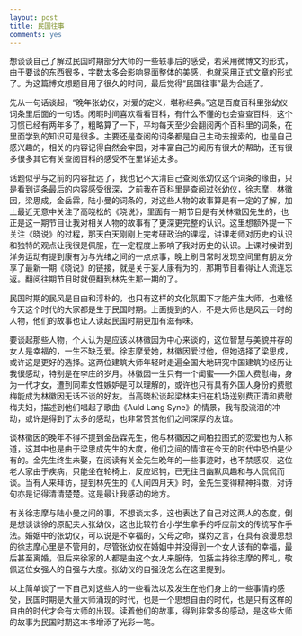 ```yaml
---
layout: post
title: 民国往事
comments: yes
---
```


想谈谈自己了解过民国时期部分大师的一些轶事后的感受，若采用微博文的形式，由于要谈的东西很多，字数太多会影响界面整体的美感，也就采用正式文章的形式了。为这篇博文想题目用了很久的时间，最后觉得“民国往事”最为合适了。

先从一句话谈起，“晚年张幼仪，对爱的定义，堪称经典。”这是百度百科里张幼仪词条里后面的一句话。闲暇时间喜欢看看百科，有什么不懂的也会查查百科，这个习惯已经有两年多了，粗略算了一下，平均每天至少会翻阅两个百科里的词条，在里面学到的知识可是很多。主要还是查阅的词条都是自己主动去<!--more-->搜索的，也是自己感兴趣的，相关的内容记得自然会牢固，对丰富自己的阅历有很大的帮助，还有很多很多其它有关查阅百科的感受不在里详述太多。

话题似乎与之前的内容扯远了，我也记不大清自己查阅张幼仪这个词条的缘由，只是看到词条最后的内容感受很深，之前我在百科里是查阅过张幼仪，徐志摩，林徽因，梁思成，金岳霖，陆小曼的词条的，对这些人物的故事算是有一定的了解，加上最近无意中关注了高晓松的《晓说》，里面有一期节目是有关林徽因先生的，也正是这一期节目让我对相关人物的故事有了更深更完整的认识。这里想额外提一下关注《晓说》的过程，那天白天刚刚上完考研政治的课程，讲课老师对历史的认识和独特的观点让我很是佩服，在一定程度上影响了我对历史的认识。上课时候讲到洋务运动有提到康有为与光绪之间的一点点事，晚上刷日常时发现空间里有朋友分享了最新一期《晓说》的链接，就是关于妄人康有为的，那期节目看得让人流连忘返。翻阅往期节目时就便翻到林先生那一期的了。

民国时期的民风是自由和淳朴的，也只有这样的文化氛围下才能产生大师，也难怪今天这个时代的大家都是生于民国时期。上面提到的人，不是大师也是风云一时的人物，他们的故事也让人读起民国时期更加有滋有味。

要谈起那些人物，个人认为是应该以林徽因为中心来谈的，这位智慧与美貌并存的女人是幸福的，一生不缺乏爱。徐志摩爱她，林徽因爱过他，但她选择了梁思成，或许这是更好的选择。这两位建筑大师年轻时走遍全国大地研究中国建筑的经历让我很感动，特别是在李庄的岁月。林徽因一生只有一个闺蜜——外国人费慰梅，身为一代才女，遭到同辈女性嫉妒是可以理解的，或许也只有具有外国人身份的费慰梅能成为林徽因无话不谈的好友。当高晓松谈起梁林夫妇在机场送别费正清和费慰梅夫妇，描述到他们唱起了歌曲《Auld Lang Syne》的情景，我有股流泪的冲动，或许是得到了太多的感动，也非常赞赏他们之间深厚的友谊。

谈林徽因的晚年不得不提到金岳霖先生，他与林徽因之间柏拉图式的恋爱也为人称道，这其中也是由于梁思成先生的大度，他们之间的情谊在今天的时代中恐怕是少有的。金先生终生未娶，在阅读有关金先生晚年的一些事迹时，也不禁感叹，这位老人家由于疾病，只能坐在轮椅上，反应迟钝，已无往日幽默风趣和与人侃侃而谈。当有人来拜访，提到林先生的《人间四月天》时，金先生变得精神抖擞，对诗句亦是记得清清楚楚。这是最让我感动的地方。

有关徐志摩与陆小曼之间的事，不想谈太多，这也表达了自己对这两人的态度，倒是想谈谈徐的原配夫人张幼仪，这也比较符合小学生拿手的呼应前文的传统写作手法。婚姻中的张幼仪，可以说是不幸福的，父母之命，媒妁之言，在具有浪漫思想的徐志摩心里是不管用的，尽管张幼仪在婚姻中并没得到一个女人该有的幸福，最后甚至离婚，但后来徐家的人都是由这个女人来服侍，包括主持徐志摩的葬礼，敬佩这位女强人的自强与大度。张幼仪的自强没怎么在这里提到。

以上简单谈了一下自己对这些人的一些看法以及发生在他们身上的一些事情的感受，民国时期是大量大师涌现的时代，也是一个思想自由的时代，也是只有这样的自由的时代才会有大师的出现。读着他们的故事，得到非常多的感动，是这些大师的故事为民国时期这本书增添了光彩一笔。